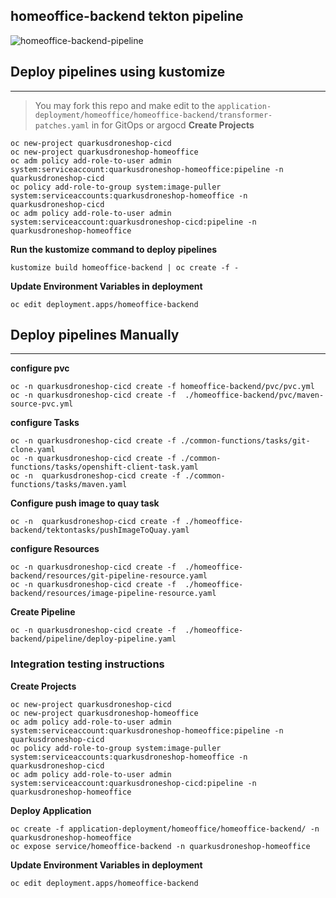 
## homeoffice-backend tekton pipeline

![homeoffice-backend-pipeline](../images/homeoffice-backend-pipeline.png)

## Deploy pipelines using kustomize
---
> You may fork this repo and make edit to the `application-deployment/homeoffice/homeoffice-backend/transformer-patches.yaml` in for GitOps or argocd
**Create Projects**
```
oc new-project quarkusdroneshop-cicd
oc new-project quarkusdroneshop-homeoffice
oc adm policy add-role-to-user admin system:serviceaccount:quarkusdroneshop-homeoffice:pipeline -n quarkusdroneshop-cicd
oc policy add-role-to-group system:image-puller system:serviceaccounts:quarkusdroneshop-homeoffice -n quarkusdroneshop-cicd
oc adm policy add-role-to-user admin system:serviceaccount:quarkusdroneshop-cicd:pipeline -n quarkusdroneshop-homeoffice
```

**Run the kustomize command to deploy pipelines** 
```
kustomize build homeoffice-backend | oc create -f - 
```

**Update Environment Variables in deployment**
```
oc edit deployment.apps/homeoffice-backend
```

## Deploy pipelines Manually 
---
**configure pvc**
```
oc -n quarkusdroneshop-cicd create -f homeoffice-backend/pvc/pvc.yml
oc -n quarkusdroneshop-cicd create -f  ./homeoffice-backend/pvc/maven-source-pvc.yml
```

**configure Tasks**
```
oc -n quarkusdroneshop-cicd create -f ./common-functions/tasks/git-clone.yaml
oc -n quarkusdroneshop-cicd create -f ./common-functions/tasks/openshift-client-task.yaml
oc -n  quarkusdroneshop-cicd create -f ./common-functions/tasks/maven.yaml
```

**Configure push image to quay task**
```
oc -n  quarkusdroneshop-cicd create -f ./homeoffice-backend/tektontasks/pushImageToQuay.yaml
```

**configure Resources**
```
oc -n quarkusdroneshop-cicd create -f  ./homeoffice-backend/resources/git-pipeline-resource.yaml
oc -n quarkusdroneshop-cicd create -f  ./homeoffice-backend/resources/image-pipeline-resource.yaml
```

**Create Pipeline**
```
oc -n quarkusdroneshop-cicd create -f  ./homeoffice-backend/pipeline/deploy-pipeline.yaml
```


### Integration testing instructions 
**Create Projects**
```
oc new-project quarkusdroneshop-cicd
oc new-project quarkusdroneshop-homeoffice
oc adm policy add-role-to-user admin system:serviceaccount:quarkusdroneshop-homeoffice:pipeline -n quarkusdroneshop-cicd
oc policy add-role-to-group system:image-puller system:serviceaccounts:quarkusdroneshop-homeoffice -n quarkusdroneshop-cicd
oc adm policy add-role-to-user admin system:serviceaccount:quarkusdroneshop-cicd:pipeline -n quarkusdroneshop-homeoffice
```

**Deploy Application**
```
oc create -f application-deployment/homeoffice/homeoffice-backend/ -n quarkusdroneshop-homeoffice
oc expose service/homeoffice-backend -n quarkusdroneshop-homeoffice
```

**Update Environment Variables in deployment**
```
oc edit deployment.apps/homeoffice-backend 
```